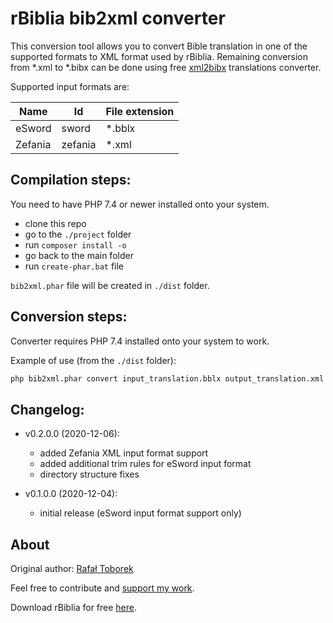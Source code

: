 rBiblia bib2xml converter
=========================

This conversion tool allows you to convert Bible translation in one of the supported formats to XML format used by rBiblia. Remaining conversion from *.xml to *.bibx can be done using free [xml2bibx](https://github.com/rBiblia/xml2bibx) translations converter.

Supported input formats are:

Name    | Id      | File extension
--------|---------|---------------
eSword  | sword   | *.bblx
Zefania | zefania | *.xml

Compilation steps:
-------------------

You need to have PHP 7.4 or newer installed onto your system.

- clone this repo
- go to the `./project` folder
- run `composer install -o`
- go back to the main folder
- run `create-phar.bat` file

`bib2xml.phar` file will be created in `./dist` folder.

Conversion steps:
-----------------

Converter requires PHP 7.4 installed onto your system to work.

Example of use (from the `./dist` folder):

```cmd
php bib2xml.phar convert input_translation.bblx output_translation.xml sword
```

Changelog:
----------

* v0.2.0.0 (2020-12-06):
    - added Zefania XML input format support
    - added additional trim rules for eSword input format
    - directory structure fixes

* v0.1.0.0 (2020-12-04):
    - initial release (eSword input format support only)

About
-----

Original author: [Rafał Toborek](https://kontakt.toborek.info)

Feel free to contribute and [support my work](https://rbiblia.toborek.info/donation/).

Download rBiblia for free [here](https://rbiblia.toborek.info/en-US/).
